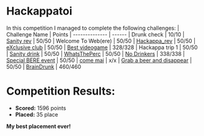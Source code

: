 # Hackappatoi
 In this competition I managed to complete the following challenges:
 | Challenge Name          | Points
 | --------------          | ------
 | Drunk check | 10/10
 | [Sanity rev](https://github.com/LeonGurin/Hackappatoi/tree/main/Sanity%20rev) | 50/50
 | Welcome To Web(ere) | 50/50
 | [Hackappa_rev](https://github.com/LeonGurin/Hackappatoi/tree/main/Hackappa_rev) | 50/50
 | [eXclusive club](https://github.com/LeonGurin/Hackappatoi/tree/main/Hackappa_rev) | 50/50
 | [Best videogame](https://github.com/LeonGurin/Hackappatoi/tree/main/Hackappa_rev) | 328/328
 | Hackappa trip 1 | 50/50
 | [Sanity drink](https://github.com/LeonGurin/Hackappatoi/tree/main/Hackappa_rev) | 50/50
 | [WhatsThePerc](https://github.com/LeonGurin/Hackappatoi/tree/main/Hackappa_rev) | 50/50
 | [No Drinkers](https://github.com/LeonGurin/Hackappatoi/tree/main/Hackappa_rev) | 338/338
 | [Special BERE event](https://github.com/LeonGurin/Hackappatoi/tree/main/Hackappa_rev) | 50/50
 | [come mai](https://github.com/LeonGurin/Hackappatoi/tree/main/Hackappa_rev) | x/x
 | [Grab a beer and disappear](https://github.com/LeonGurin/Hackappatoi/tree/main/Grab%20a%20beer%20and%20disappear) | 50/50
 | [BrainDrunk](https://github.com/LeonGurin/Hackappatoi/tree/main/BrainDrunk) | 460/460

# Competition Results:
* **Scored:** 1596 points
* **Placed:** 35 place

**My best placement ever!**


